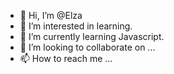 - 👋 Hi, I’m @Elza
- 👀 I’m interested in learning.
- 🌱 I’m currently learning Javascript.
- 💞️ I’m looking to collaborate on ...
- 📫 How to reach me ...

<!---
ElGross/ElGross is a ✨ special ✨ repository because its `README.md` (this file) appears on your GitHub profile.
You can click the Preview link to take a look at your changes.
--->
